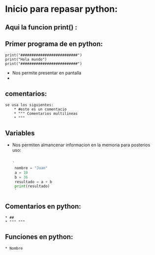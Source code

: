 # Inicio para repasar python:

## Aqui la funcion print() :
## Primer programa de en python:
    print("##########################")
    print("Hola mundo")
    print("##########################")

 * Nos permite presentar en pantalla
 * 

## comentarios:
    se usa los siguientes:
        * #esto es un comentacio
        * """ Comentarios multilineas
        * """
## Variables 
 * Nos permiten almancenar informacion en la memoria para posterios uso:
   ```python

   `
    nombre = "Juan"
    a = 10 
    b = 36
    resultado = a + b
    print(resultado)
    `
## Comentarios en  python:
    * ##
    * """ """
## Funciones en python:     

    * Nombre